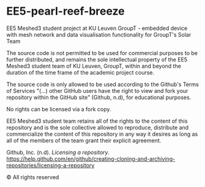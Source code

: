 # EE5-pearl-reef-breeze
EE5 Meshed3 student project at KU Leuven GroupT - embedded device with mesh network and data visualisation functionality for GroupT's Solar Team

The source code is not permitted to be used for commercial purposes to be further distributed, and remains the sole intellectual property of the EE5 Meshed3 student team of KU Leuven, GroupT, within and beyond the duration of the time frame of the academic project course.

The source code is only allowed to be used according to the Github's Terms of Services "(...) other GitHub users have the right to view and fork your repository within the GitHub site" (Github, n.d), for educational purposes.

No rights can be licensed via a fork copy.

EE5 Meshed3 student team retains all of the rights to the content of this repository and is the sole collective allowed to reproduce, distribute and commercialize the content of this repository in any way it desires as long as all of the members of the team grant their explicit agreement.

Github, Inc. (n.d). *Licensing a repository*. https://help.github.com/en/github/creating-cloning-and-archiving-repositories/licensing-a-repository

© All rights reserved
